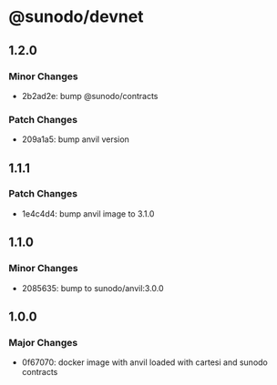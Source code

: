 # @sunodo/devnet

## 1.2.0

### Minor Changes

-   2b2ad2e: bump @sunodo/contracts

### Patch Changes

-   209a1a5: bump anvil version

## 1.1.1

### Patch Changes

-   1e4c4d4: bump anvil image to 3.1.0

## 1.1.0

### Minor Changes

-   2085635: bump to sunodo/anvil:3.0.0

## 1.0.0

### Major Changes

-   0f67070: docker image with anvil loaded with cartesi and sunodo contracts
